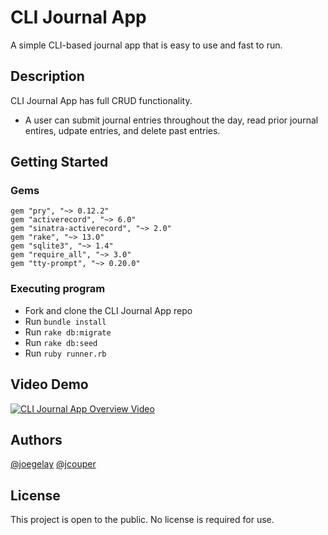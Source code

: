 # CLI Journal App 

A simple CLI-based journal app that is easy to use and fast to run.  

## Description

CLI Journal App has full CRUD functionality. 
- A user can submit journal entries throughout the day, read prior journal entires, udpate entries, and delete past entries. 

## Getting Started

### Gems
```
gem "pry", "~> 0.12.2"
gem "activerecord", "~> 6.0"
gem "sinatra-activerecord", "~> 2.0"
gem "rake", "~> 13.0"
gem "sqlite3", "~> 1.4"
gem "require_all", "~> 3.0"
gem "tty-prompt", "~> 0.20.0"
```
### Executing program

* Fork and clone the CLI Journal App repo
* Run ``` bundle install ```
* Run ``` rake db:migrate ```
* Run ``` rake db:seed ```
* Run ``` ruby runner.rb ```

## Video Demo

[![CLI Journal App Overview Video](https://img.youtube.com/vi/G5__x6t5CQs/0.jpg)](https://www.youtube.com/watch?v=G5__x6t5CQs)

## Authors

[@joegelay](https://github.com/joegelay)
[@jcouper](https://github.com/jcouper)

## License

This project is open to the public. No license is required for use.





